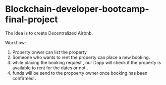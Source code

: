 # Blockchain-developer-bootcamp-final-project

The Idea is to create Decentralized Airbnb. 

Workflow:
1) Property onwer can list the property 
2) Someone who wants to rent the property can place a new booking.
3) while placing the booking request , our Dapp will check if the property is available to rent for the dates or not .
4) funds will be send to the propoerty owner once booking has been confirmed .
